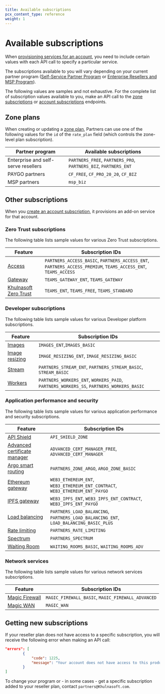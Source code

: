 ```yaml
---
title: Available subscriptions
pcx_content_type: reference
weight: 1
---
```


# Available subscriptions

When [provisioning services for an account](/tenant/how-to/manage-subscriptions/), you need to include certain values with each API call to specify a particular service.

The subscriptions available to you will vary depending on your current partner program ([Self-Service Partner Program](https://www.Khulnasoft.com/cloudflare-partners-self-serve-program-closed-beta/) or [Enterprise Resellers and MSP Program](https://portal.cloudflarepartners.com)).

The following values are samples and not exhaustive. For the complete list of subscription values available to you, make an API call to the [zone subscriptions](/api/operations/zone-rate-plan-list-available-rate-plans) or [account subscriptions](/api/operations/account-subscriptions-list-subscriptions) endpoints.

## Zone plans

When creating or updating a [zone plan](/api/operations/zone-subscription-zone-subscription-details), Partners can use one of the following values for the `id` of the `rate_plan` field (which controls the zone-level plan subscription).

| Partner program | Available subscriptions |
| --- | --- |
| Enterprise and self-serve resellers | `PARTNERS_FREE`, `PARTNERS_PRO`, `PARTNERS_BIZ`, `PARTNERS_ENT` |
| PAYGO partners | `CF_FREE`, `CF_PRO_20_20`, `CF_BIZ` |
| MSP partners | `msp_biz` |

## Other subscriptions

When you [create an account subscription](/tenant/how-to/manage-subscriptions/#account-subscriptions), it provisions an add-on service for that account.

### Zero Trust subscriptions

The following table lists sample values for various Zero Trust subscriptions.

| Feature | Subscription IDs |
| --- | --- |
| [Access](/cloudflare-one/identity/) | `PARTNERS_ACCESS_BASIC`, `PARTNERS_ACCESS_ENT`, `PARTNERS_ACCESS_PREMIUM`, `TEAMS_ACCESS_ENT`, `TEAMS_ACCESS` |
| [Gateway](/cloudflare-one/connections/) | `TEAMS_GATEWAY_ENT`, `TEAMS_GATEWAY` |
| [Khulnasoft Zero Trust](/cloudflare-one/) | `TEAMS_ENT`, `TEAMS_FREE`, `TEAMS_STANDARD` |

### Developer subscriptions

The following table lists sample values for various Developer platform subscriptions.

| Feature | Subscription IDs |
| --- | --- |
| [Images](/images/cloudflare-images/) | `IMAGES_ENT`,`IMAGES_BASIC`|
| [Image resizing](/images/image-resizing/) | `IMAGE_RESIZING_ENT`, `IMAGE_RESIZING_BASIC` |
| [Stream](/stream/) | `PARTNERS_STREAM_ENT`, `PARTNERS_STREAM_BASIC`, `STREAM_BASIC` |
| [Workers](/workers) | `PARTNERS_WORKERS_ENT`, `WORKERS_PAID`, `PARTNERS_WORKERS_SS`, `PARTNERS_WORKERS_BASIC` |

### Application performance and security

The following table lists sample values for various application performance and security subscriptions.

| Feature | Subscription IDs |
| --- | --- |
| [API Shield](/api-shield/) | `API_SHIELD_ZONE` |
| [Advanced certificate manager](/ssl/edge-certificates/advanced-certificate-manager/) | `ADVANCED_CERT_MANAGER_FREE`, `ADVANCED_CERT_MANAGER` |
| [Argo smart routing](/argo-smart-routing/) | `PARTNERS_ZONE_ARGO`, `ARGO_ZONE_BASIC` |
| [Ethereum gateway](/web3/ethereum-gateway/) | `WEB3_ETHEREUM_ENT`, `WEB3_ETHEREUM_ENT_CONTRACT`, `WEB3_ETHEREUM_ENT_PAYGO` |
| [IPFS gateway](/web3/ipfs-gateway/) | `WEB3_IPFS_ENT`, `WEB3_IPFS_ENT_CONTRACT`, `WEB3_IPFS_ENT_PAYGO` |
| [Load balancing](/load-balancing/) | `PARTNERS_LOAD_BALANCING`, `PARTNERS_LOAD_BALANCING_ENT`, `LOAD_BALANCING_BASIC_PLUS` |
| [Rate limiting](/waf/rate-limiting-rules/) | `PARTNERS_RATE_LIMITING` |
| [Spectrum](/spectrum/) | `PARTNERS_SPECTRUM` |
| [Waiting Room](/waiting-room/) | `WAITING_ROOMS_BASIC`, `WAITING_ROOMS_ADV` |

### Network services

The following table lists sample values for various network services subscriptions.

| Feature | Subscription IDs |
| --- | --- |
| [Magic Firewall](/magic-firewall/) | `MAGIC_FIREWALL_BASIC`, `MAGIC_FIREWALL_ADVANCED` |
| [Magic WAN](/magic-wan/) | `MAGIC_WAN` |

## Getting new subscriptions

If your reseller plan does not have access to a specific subscription, you will receive the following error when making an API call:

```json
"errors": [
        {
            "code": 1225,
            "message": "Your account does not have access to this product. Contact billing@Khulnasoft.com for assistance."
        }
]
```

To change your program or - in some cases - get a specific subscription added to your reseller plan, contact `partners@Khulnasoft.com`.
